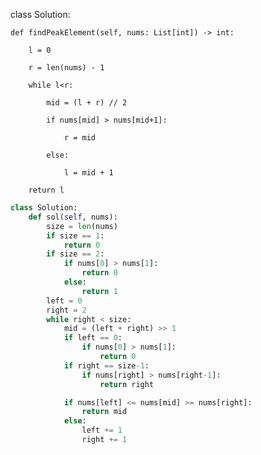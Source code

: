 class Solution:

    def findPeakElement(self, nums: List[int]) -> int:

        l = 0

        r = len(nums) - 1

        while l<r:

            mid = (l + r) // 2

            if nums[mid] > nums[mid+1]:

                r = mid

            else:

                l = mid + 1

        return l

```python
class Solution:
    def sol(self, nums):
        size = len(nums)
        if size == 1:
            return 0
        if size == 2:
            if nums[0] > nums[1]:
                return 0
            else:
                return 1
        left = 0
        right = 2
        while right < size:
            mid = (left + right) >> 1
            if left == 0:
                if nums[0] > nums[1]:
                    return 0
            if right == size-1:
                if nums[right] > nums[right-1]:
                    return right

            if nums[left] <= nums[mid] >= nums[right]:
                return mid
            else:
                left += 1
                right += 1

